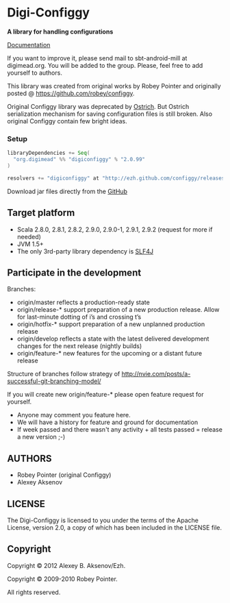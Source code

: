 Digi-Configgy
=============

__A library for handling configurations__

[Documentation](https://github.com/twitter/ostrich)

If you want to improve it, please send mail to sbt-android-mill at digimead.org. You will be added to the group. Please, feel free to add yourself to authors.

This library was created from original works by Robey Pointer and originally posted @ <https://github.com/robey/configgy>.

Original Configgy library was deprecated by [Ostrich](https://github.com/twitter/ostrich). But Ostrich serialization mechanism for saving configuration files is still broken. Also original Configgy contain few bright ideas.

### Setup

```scala
libraryDependencies += Seq(
  "org.digimead" %% "digiconfiggy" % "2.0.99"
)

resolvers += "digiconfiggy" at "http://ezh.github.com/configgy/releases"
```

Download jar files directly from the [GitHub](https://github.com/ezh/configgy/tree/release-2.0/publish/releases/org/digimead)

## Target platform

* Scala 2.8.0, 2.8.1, 2.8.2, 2.9.0, 2.9.0-1, 2.9.1, 2.9.2 (request for more if needed)
* JVM 1.5+
* The only 3rd-party library dependency is [SLF4J](http://www.slf4j.org/)

## Participate in the development ##

Branches:

* origin/master reflects a production-ready state
* origin/release-* support preparation of a new production release. Allow for last-minute dotting of i’s and crossing t’s
* origin/hotfix-* support preparation of a new unplanned production release
* origin/develop reflects a state with the latest delivered development changes for the next release (nightly builds)
* origin/feature-* new features for the upcoming or a distant future release

Structure of branches follow strategy of http://nvie.com/posts/a-successful-git-branching-model/

If you will create new origin/feature-* please open feature request for yourself.

* Anyone may comment you feature here.
* We will have a history for feature and ground for documentation
* If week passed and there wasn't any activity + all tests passed = release a new version ;-)

AUTHORS
-------

* Robey Pointer (original Configgy)
* Alexey Aksenov

LICENSE
-------

The Digi-Configgy is licensed to you under the terms of
the Apache License, version 2.0, a copy of which has been
included in the LICENSE file.

Copyright
---------

Copyright © 2012 Alexey B. Aksenov/Ezh.

Copyright © 2009-2010 Robey Pointer.

All rights reserved.
